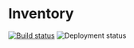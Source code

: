 # Inventory

[![Build status](https://dev.azure.com/crgolden/crgolden/_apis/build/status/Inventory)](https://dev.azure.com/crgolden/crgolden/_build/latest?definitionId=53)
![Deployment status](https://vsrm.dev.azure.com/crgolden/_apis/public/Release/badge/8b89f437-a73a-4c97-afe4-847235279735/5/5)